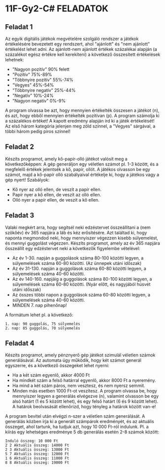 # 11F-Gy2-C# FELADATOK

## Feladat 1

Az egyik digitális játékok megvételére szolgáló rendszer a játékok értékelésére bevezetett egy rendszert, ahol "ajánlott" és "nem ajánlott" értékelést lehet adni. Az ajánlott-nem ajánlott értékek százalékai alapján (a százalékot egész értékre kell kerekíteni) a következő összesített értékelések lehetnek:

-	"Nagyon pozitív" 90% felett
-	"Pozitív" 75%-89%
-	"Többnyire pozitív" 55%-74%
-	"Vegyes" 45%-54%
-	"Többnyire negatív" 25%-44%
-	"Negatív" 10%-24%
-	"Nagyon negatív" 0%-9%

A program olvassa be azt, hogy mennyien értékelték összesen a játékot (n), és azt, hogy ebből mennyien értékelték pozitívan (p). A program számolja ki a százalékos értéket!
A kapott eredmény alapján írd ki a játék értékelését!
Az első három kategória jelenjen meg zöld színnel, a "Vegyes" sárgával, a többi három pedig piros színnel!

## Feladat 2

Készíts programot, amely kő-papír-olló játékot valósít meg a következőképpen:
A gép generáljon egy véletlen számot pl. 1-3 között, és a megfelelő értékek jelentsék a kő, papír, ollót.
A játékos olvasson be egy számot, majd a kő-papír olló szabályaival értékelje ki, hogy a játékos vagy a gép nyert!
Szabályok:
-	Kő nyer az olló ellen, de veszít a papír ellen.
-	Papír nyer a kő ellen, de veszít az olló ellen.
-	Olló nyer a papír ellen, de veszít a kő ellen.

## Feladat 3

Valaki megkért arra, hogy segítsél neki edzéstervet összeállítani a (nem szökőév) év 365 napjára a láb és kéz erősítésére. Azt találtad ki, hogy naponta megmondod neki, hogy mennyiszer végezzen kisebb súlyemelést, és mennyi guggolást végezzen.
Készíts programot, amely az év 365 napjára összeállít egy edzéstervet neki a következők figyelembe vételével:
-	Az év 1-30. napján a guggolások száma 80-100 közötti legyen, a súlyemelések száma 60-80 közötti. (Az ünnepek utáni időszak)
-	Az év 31-130. napján a guggolások száma 60-80 közötti legyen, a súlyemelések száma 40-60 közötti.
-	Az év 140-160. napjáig a guggolások száma 80-100 közötti legyen, a súlyemelések száma 60-80 közötti. (Nyár előtt, és nagyjából húsvét utáni időszak)
-	Az összes többi napon a guggolások száma 60-80 közötti legyen, a súlyemelések száma 40-60 közötti.
-	MINDEN 7. nap pihenőnap!
	
A formátum lehet pl. a következő:
```
1. nap: 90 guggolás, 75 súlyemelés
2. nap: 85 guggolás, 70 súlyemelés
```

## Feladat 4

Készíts programot, amely pénznyerő gép játékot szimulál véletlen számok generálásával. Az automata úgy működik, hogy két számot generál egyszerre, és a következő összegeket lehet nyerni:
-	Ha a két szám egyenlő, akkor 4000 Ft
-	Ha mindkét szám a felső határral egyenlő, akkor 8000 Ft a nyeremény.
-	Ha mind a két szám páros, nem vesztesz, és nem nyersz semmit.
-	Minden más esetben 1000 Ft-ot veszítesz.
A program olvassa be, hogy mennyiszer legyen a generálás elvégezve (n), valamint olvasson be egy alsó határt (1 és 5 között lehet), és egy felső határt (6 és 9 között lehet). A határok beolvasását ellenőrizd, hogy tényleg a határok között van-e!

A program bevitel után elvégzi n-szer a véletlen szám generálását. A generálás közben írja ki a generált számpárok eredményét, és az aktuális összeget, ahol tartunk, ha tudjuk azt, hogy 10 000 Ft-ról indulunk.
Pl. a kiírás egy lehetséges eredménye 5 db generálás esetén 2-8 számok között:

```
Induló összeg: 10 000 Ft
2 2	Aktuális összeg: 14000 Ft
2 3 Aktuális összeg: 13000 Ft
5 7	Aktuális összeg: 12000 Ft
1 6	Aktuális összeg: 11000 Ft
8 8 Aktuális összeg: 19000 Ft
```